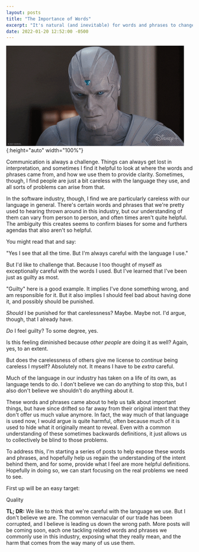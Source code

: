 ```yaml
---
layout: posts
title: "The Importance of Words"
excerpt: "It's natural (and inevitable) for words and phrases to change in meaning over time. But what if they were chosen for a purpose, but their meaning changes enough to undermine that purpose?"
date: 2022-01-20 12:52:00 -0500
---
```


!["Vision from Marvel requesting elaboration"](/images/elaboration.gif){:height="auto" width="100%"}

Communication is always a challenge. Things can always get lost in interpretation, and sometimes I find it helpful to look at where the words and phrases came from, and how we use them to provide clarity. Sometimes, though, I find people are just a bit careless with the language they use, and all sorts of problems can arise from that.

In the software industry, though, I find we are particularly careless with our language in general. There's certain words and phrases that we're pretty used to hearing thrown around in this industry, but our understanding of them can vary from person to person, and often times aren't quite helpful. The ambiguity this creates seems to confirm biases for some and furthers agendas that also aren't so helpful.

You might read that and say:

"Yes I see that all the time. But I'm always careful with the language I use."

But I'd like to challenge that. Because I too thought of myself as exceptionally careful with the words I used. But I've learned that I've been just as guilty as most.

"Guilty" here is a good example. It implies I've done something wrong, and am responsible for it. But it also implies I should feel bad about having done it, and possibly should be punished.

_Should_ I be punished for that carelessness? Maybe. Maybe not. I'd argue, though, that I already have.

_Do_ I feel guilty? To some degree, yes.

Is this feeling diminished because _other people_ are doing it as well? Again, yes, to an extent.

But does the carelessness of others give me license to _continue_ being careless I myself? Absolutely not. It means I have to be _extra_ careful.

Much of the language in our industry has taken on a life of its own, as language tends to do. I don't believe we can do anything to stop this, but I also don't believe we shouldn't do anything about it.

These words and phrases came about to help us talk about important things, but have since drifted so far away from their original intent that they don't offer us much value anymore. In fact, the way much of that language is used now, I would argue is quite harmful, often because much of it is used to hide what it originally meant to reveal. Even with a common understanding of these sometimes backwards definitions, it just allows us to collectively be blind to those problems.

To address this, I'm starting a series of posts to help expose these words and phrases, and hopefully help us regain the understanding of the intent behind them, and for some, provide what I feel are more helpful definitions. Hopefully in doing so, we can start focusing on the real problems we need to see.

First up will be an easy target:

Quality

**TL; DR:** We like to think that we're careful with the language we use. But I don't believe we are. The common vernacular of our trade has been corrupted, and I believe is leading us down the wrong path. More posts will be coming soon, each one tackling related words and phrases we commonly use in this industry, exposing what they really mean, and the harm that comes from the way many of us use them.
